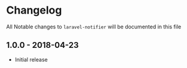 # Changelog

All Notable changes to `laravel-notifier` will be documented in this file

## 1.0.0 - 2018-04-23

- Initial release
